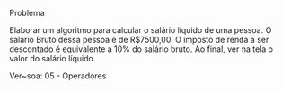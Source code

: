 Problema

Elaborar um algoritmo para calcular o salário líquido de uma pessoa.
O salário Bruto dessa pessoa é de R$7500,00.
O imposto de renda a ser descontado é equivalente a 10% do salário bruto.
Ao final, ver na tela o valor do salário líquido.

Ver~soa: 05 - Operadores